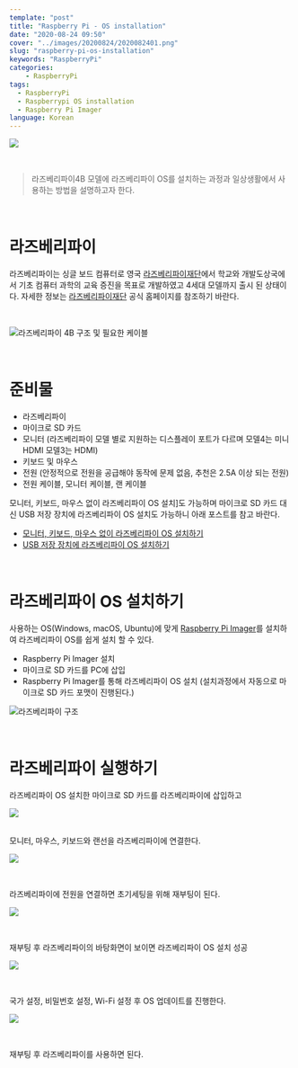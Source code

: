 ```yaml
---
template: "post"
title: "Raspberry Pi - OS installation"
date: "2020-08-24 09:50"
cover: "../images/20200824/2020082401.png"
slug: "raspberry-pi-os-installation"
keywords: "RaspberryPi"
categories:
    - RaspberryPi
tags:
  - RaspberryPi
  - Raspberrypi OS installation
  - Raspberry Pi Imager
language: Korean
---
```


![](../images/20200824/2020082402.png)

<br>

> 라즈베리파이4B 모델에 라즈베리파이 OS를 설치하는 과정과 일상생활에서 사용하는 방법을 설명하고자 한다.  

<br>

# 라즈베리파이  
라즈베리파이는 싱글 보드 컴퓨터로 영국 [라즈베리파이재단](https://www.raspberrypi.org)에서 학교와 개발도상국에서 기초 컴퓨터 과학의 교육 증진을 목표로 개발하였고 4세대 모델까지 출시 된 상태이다. 자세한 정보는 [라즈베리파이재단](https://www.raspberrypi.org/about/) 공식 홈페이지를 참조하기 바란다.

<br>

![라즈베리파이 4B 구조 및 필요한 케이블](../images/20200824/2020082403.gif)

<br>

# 준비물
- 라즈베리파이
- 마이크로 SD 카드
- 모니터 (라즈베리파이 모델 별로 지원하는 디스플레이 포트가 다르며 모델4는 미니 HDMI 모델3는 HDMI)
- 키보드 및 마우스
- 전원 (안정적으로 전원을 공급해야 동작에 문제 없음, 추천은 2.5A 이상 되는 전원)
- 전원 케이블, 모니터 케이블, 랜 케이블
  
모니터, 키보드, 마우스 없이 라즈베리파이 OS 설치]도 가능하며 마이크로 SD 카드 대신 USB 저장 장치에 라즈베리파이 OS 설치도 가능하니 아래 포스트를 참고 바란다.
  
- [모니터, 키보드, 마우스 없이 라즈베리파이 OS 설치하기]()  
- [USB 저장 장치에 라즈베리파이 OS 설치하기]()  

<br>

# 라즈베리파이 OS 설치하기
사용하는 OS(Windows, macOS, Ubuntu)에 맞게 [Raspberry Pi Imager](https://www.raspberrypi.org/downloads/)를 설치하여 라즈베리파이 OS를 쉽게 설치 할 수 있다.

- Raspberry Pi Imager 설치
- 마이크로 SD 카드를 PC에 삽입
- Raspberry Pi Imager를 통해 라즈베리파이 OS 설치 (설치과정에서 자동으로 마이크로 SD 카드 포맷이 진행된다.)

![라즈베리파이 구조](../images/20200824/2020082404.png)

<br>

# 라즈베리파이 실행하기
라즈베리파이 OS 설치한 마이크로 SD 카드를 라즈베리파이에 삽입하고

![](../images/20200824/2020082405.png)
<br>
<br>

모니터, 마우스, 키보드와 랜선을 라즈베리파이에 연결한다.

![](../images/20200824/2020082406.png)

<br>

라즈베리파이에 전원을 연결하면 초기세팅을 위해 재부팅이 된다.

![](../images/20200824/2020082407.png)

<br>

재부팅 후 라즈베리파이의 바탕화면이 보이면 라즈베리파이 OS 설치 성공

![](../images/20200824/2020082408.png)

<br>

국가 설정, 비밀번호 설정, Wi-Fi 설정 후 OS 업데이트를 진행한다.

![](../images/20200824/2020082409.gif)

<br>

재부팅 후 라즈베리파이를 사용하면 된다.
